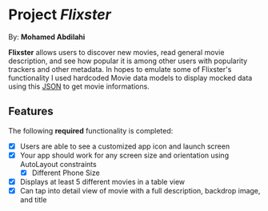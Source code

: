 # Project *Flixster*

By: **Mohamed Abdilahi**

**Flixster** allows users to discover new movies, read general movie description, and see how popular it is among other users with popularity trackers and other metadata. In hopes to emulate some of Flixster's functionality I used hardcoded Movie data models to display mocked data using this [JSON](https://api.themoviedb.org/3/movie/now_playing?api_key=a07e22bc18f5cb106bfe4cc1f83ad8ed) to get movie informations. 

## Features

The following **required** functionality is completed:

- [X] Users are able to see a customized app icon and launch screen
- [X] Your app should work for any screen size and orientation using AutoLayout constraints
  - [X] Different Phone Size
- [X] Displays at least 5 different movies in a table view
- [X] Can tap into detail view of movie with a full description, backdrop image, and title

